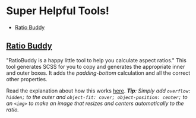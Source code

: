 # Super Helpful Tools!
- [Ratio Buddy](#ratio-buddy)

## [Ratio Buddy](https://ratiobuddy.com/)
"RatioBuddy is a happy little tool to help you calculate aspect ratios."
This tool generates SCSS for you to copy and generates the appropriate inner and outer boxes. It adds the _padding-bottom_ calculation and all the correct other properties. 

Read the explanation about how this works [here](https://css-tricks.com/aspect-ratio-boxes/).
_**Tip**: Simply add `overflow: hidden;` to the outer and `object-fit: cover; object-position: center;` to an `<img>` to make an image that resizes and centers automatically to the ratio._